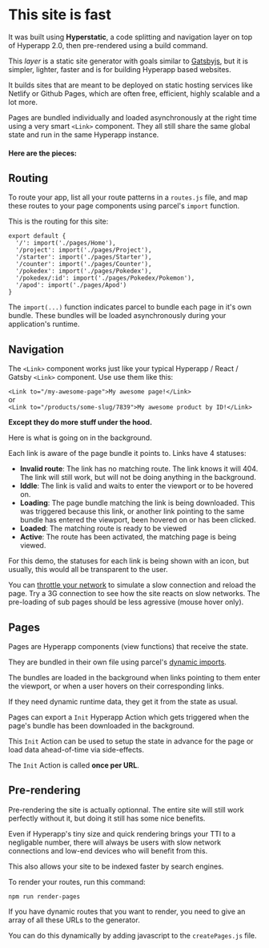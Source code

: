 # This site is fast

It was built using **Hyperstatic**, a code splitting and navigation layer on top of Hyperapp 2.0, then pre-rendered using a build command.

This *layer* is a static site generator with goals similar to [Gatsbyjs](https://www.gatsbyjs.org/), but it is simpler, lighter, faster and is for building Hyperapp based websites.

It builds sites that are meant to be deployed on static hosting services like Netlify or Github Pages, which are often free, efficient, highly scalable and a lot more.

Pages are bundled individually and loaded asynchronously at the right time using a very smart `<Link>` component. They all still share the same global state and run in the same Hyperapp instance.

#### Here are the pieces: 


## Routing

To route your app, list all your route patterns in a `routes.js` file, and map these routes to your page components using parcel's `import` function.

This is the routing for this site:

```
export default {
  '/': import('./pages/Home'),
  '/project': import('./pages/Project'),
  '/starter': import('./pages/Starter'),
  '/counter': import('./pages/Counter'),
  '/pokedex': import('./pages/Pokedex'),
  '/pokedex/:id': import('./pages/Pokedex/Pokemon'),
  '/apod': import('./pages/Apod')
}
```

The `import(...)` function indicates parcel to bundle each page in it's own bundle. These bundles will be loaded asynchronously during your application's runtime.




## Navigation

The `<Link>` component works just like your typical Hyperapp / React / Gatsby `<Link>` component. Use use them like this:

`<Link to="/my-awesome-page">My awesome page!</Link>`  
or  
`<Link to="/products/some-slug/7839">My awesome product by ID!</Link>`  

**Except they do more stuff under the hood.**

Here is what is going on in the background.

Each link is aware of the page bundle it points to. Links have 4 statuses: 

- **Invalid route**:
  The link has no matching route. The link knows it will 404. The link will still work, but will not be doing anything in the background.
- **Iddle**:
  The link is valid and waits to enter the viewport or to be hovered on.
- **Loading**:
  The page bundle matching the link is being downloaded. This was triggered because this link, or another link pointing to the same bundle has entered the viewport, been hovered on or has been clicked.
- **Loaded**:
  The matching route is ready to be viewed
- **Active**:
  The route has been activated, the matching page is being viewed.

For this demo, the statuses for each link is being shown with an icon, but usually, this would all be transparent to the user.

You can [throttle your network](https://css-tricks.com/throttling-the-network/) to simulate a slow connection and reload the page. Try a 3G connection to see how the site reacts on slow networks. The pre-loading of sub pages should be less agressive (mouse hover only).




## Pages 
Pages are Hyperapp components (view functions) that receive the state.

They are bundled in their own file using parcel's [dynamic imports](https://parceljs.org/code_splitting.html). 

The bundles are loaded in the background when links pointing to them enter the viewport, or when a user hovers on their corresponding links.


If they need dynamic runtime data, they get it from the state as usual.

Pages can export a `Init` Hyperapp Action which gets triggered when the page's bundle has been downloaded in the background.

This `Init` Action can be used to setup the state in advance for the page or load data ahead-of-time via side-effects.

The `Init` Action is called **once per URL**.





## Pre-rendering 

Pre-rendering the site is actually optionnal. The entire site will still work perfectly without it, but doing it still has some nice benefits. 

Even if Hyperapp's tiny size and quick rendering brings your TTI to a negligable number, there will always be users with slow network connections and low-end devices who will benefit from this. 

This also allows your site to be indexed faster by search engines.

To render your routes, run this command:

```
npm run render-pages
```

If you have dynamic routes that you want to render, you need to give an array of all these URLs to the generator.

You can do this dynamically by adding javascript to the `createPages.js` file.

